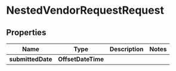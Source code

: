 

# NestedVendorRequestRequest


## Properties

| Name | Type | Description | Notes |
|------------ | ------------- | ------------- | -------------|
|**submittedDate** | **OffsetDateTime** |  |  |



